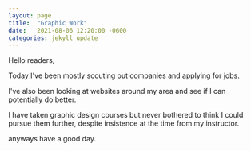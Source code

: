 ```yaml
---
layout: page
title:  "Graphic Work"
date:   2021-08-06 12:20:00 -0600
categories: jekyll update
---
```

Hello readers,
 
Today I've been mostly scouting out companies and applying for jobs.
 
I've also been looking at websites around my area and see if I can potentially do better.
 
I have taken graphic design courses but never bothered to think I could pursue them further, despite insistence at the time from my instructor.

anyways have a good day. 
 

